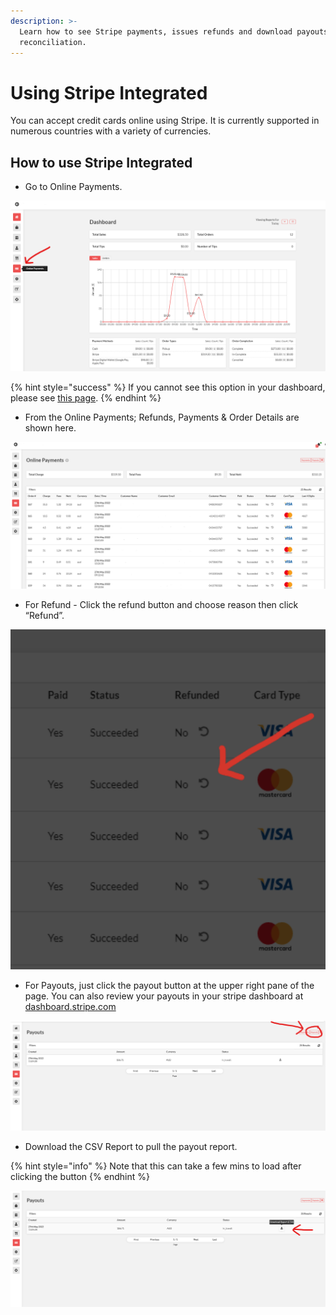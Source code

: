 ```yaml
---
description: >-
  Learn how to see Stripe payments, issues refunds and download payouts for
  reconciliation.
---
```


# Using Stripe Integrated

You can accept credit cards online using Stripe. It is currently supported in numerous countries with a variety of currencies.&#x20;

## How to use Stripe Integrated

* Go to Online Payments.

![](<../../.gitbook/assets/image (8).png>)

{% hint style="success" %}
If you cannot see this option in your dashboard, please see [this page](setup-integrated-stripe-payments.md).
{% endhint %}

* From the Online Payments; Refunds, Payments & Order Details are shown here.

![Example of the integrated payments dashboard without customer data.](<../../.gitbook/assets/image (7) (1) (1).png>)

* For Refund - Click the refund button and choose reason then click “Refund”.

![](<../../.gitbook/assets/image (10) (1).png>)

* For Payouts, just click the payout button at the upper right pane of the page.  You can also review your payouts in your stripe dashboard at [dashboard.stripe.com](https://dashboard.stripe.com)

![](<../../.gitbook/assets/image (12).png>)

* Download the CSV Report to pull the payout report. &#x20;

{% hint style="info" %}
Note that this can take a few mins to load after clicking the button
{% endhint %}

![](<../../.gitbook/assets/image (11) (1).png>)
